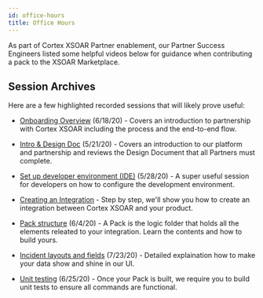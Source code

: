 ```yaml
---
id: office-hours 
title: Office Hours 
---
```


As part of Cortex XSOAR Partner enablement, our Partner Success Engineers listed some helpful videos below for guidance when contributing a pack to the XSOAR Marketplace. 

## Session Archives

Here are a few highlighted recorded sessions that will likely prove useful:

- <a href="https://drive.google.com/file/d/1mHRA0U14squFNJ05BpVvwDmWMOuG8yv9/view?usp=sharing" target="_blank">Onboarding Overview</a> (6/18/20) - Covers an introduction to partnership with Cortex XSOAR including the process and the end-to-end flow.

- <a href="https://drive.google.com/file/d/1-DoQ5YfvocRlVfsC0G2J_xovnUvQ6lsr/view?usp=sharing" target="_blank">Intro &amp; Design Doc</a> (5/21/20) - Covers an introduction to our platform and partnership and reviews the Design Document that all Partners must complete. 

- <a href="https://drive.google.com/file/d/1-dpV0sWexlEfEhFuP1p6fLmmsL7zrvCZ/view?usp=sharing" target="_blank">Set up developer environment (IDE)</a> (5/28/20) - A super useful session for developers on how to configure the development environment.

- <a href="https://drive.google.com/file/d/1MWwPE0jG_zyUPNuQAtW8nMMhJrAN_ZTA/view?usp=sharing" target="_blank">Creating an Integration</a> - Step by step, we'll show you how to create an integration between Cortex XSOAR and your product. 

- <a href="https://drive.google.com/file/d/10A9jyA9ugcZr3MTHOMmx39a5uWGJr2eX/view?usp=sharing" target="_blank">Pack structure</a> (6/4/20) - A Pack is the logic folder that holds all the elements releated to your integration. Learn the contents and how to build yours. 

- <a href="https://drive.google.com/file/d/1rldE4cX97_jxfcuHxU_MsYuyEFywcLu1/view?usp=sharing" target="_blank">Incident layouts and fields</a> (7/23/20) - Detailed explaination how to make your data show and shine in our UI. 

- <a href="https://drive.google.com/file/d/1x57ZERhXKGiWMj6Au1q4hy4De9TRVi0P/view?usp=sharing" target="_blank">Unit testing</a> (6/25/20) - Once your Pack is built, we require you to build unit tests to ensure all commands are functional. 
